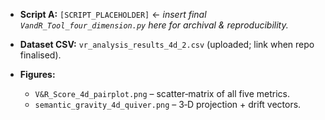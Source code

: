 * **Script A:** `[SCRIPT_PLACEHOLDER]`  ← *insert final `VandR_Tool_four_dimension.py` here for archival & reproducibility.*
* **Dataset CSV:** `vr_analysis_results_4d_2.csv`  (uploaded; link when repo finalised).
* **Figures:**

  * `V&R_Score_4d_pairplot.png` – scatter‑matrix of all five metrics.
  * `semantic_gravity_4d_quiver.png` – 3‑D projection + drift vectors.